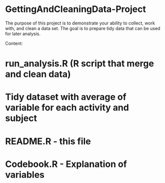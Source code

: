 GettingAndCleaningData-Project
==============================
The purpose of this project is to demonstrate your ability to collect, work with, and clean a data set. 
The goal is to prepare tidy data that can be used for later analysis. 

Content:
# run_analysis.R (R script that merge and clean data)
# Tidy dataset with average of variable for each activity and subject
# README.R - this file
# Codebook.R - Explanation of variables
